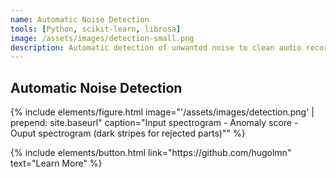 ```yaml
---
name: Automatic Noise Detection
tools: [Python, scikit-learn, librosa]
image: /assets/images/detection-small.png
description: Automatic detection of unwanted noise to clean audio recordings.
---
```


## Automatic Noise Detection

{% include elements/figure.html image="'/assets/images/detection.png' | prepend: site.baseurl" caption="Input spectrogram - Anomaly score - Ouput spectrogram (dark stripes for rejected parts)"" %}

<p class="text-center">
{% include elements/button.html link="https://github.com/hugolmn" text="Learn More" %}
</p>

